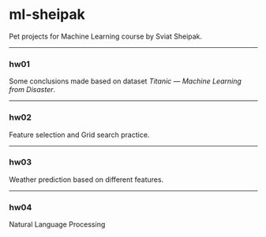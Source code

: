 # ml-sheipak
Pet projects for Machine Learning course by Sviat Sheipak.
__________________________________________________________
### hw01
Some conclusions made based on dataset *Titanic — Machine Learning from Disaster*.
______________
### hw02
Feature selection and Grid search practice.
______________
### hw03
Weather prediction based on different features.
______________
### hw04
Natural Language Processing
